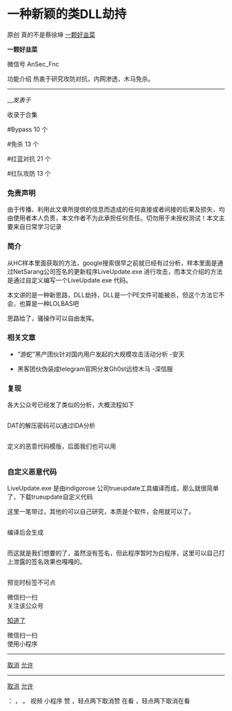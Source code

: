 #  一种新颖的类DLL劫持

原创 真的不是蔡徐坤 [ 一颗好韭菜 ](javascript:void\(0\);)

**一颗好韭菜** ![]()

微信号 AnSec_Fnc

功能介绍 热衷于研究攻防对抗，内网渗透，木马免杀。

____

___发表于_

收录于合集

#Bypass 10 个

#免杀 13 个

#红蓝对抗 21 个

#红队攻防 13 个

### 免责声明

由于传播、利用此文章所提供的信息而造成的任何直接或者间接的后果及损失，均由使用者本人负责，本文作者不为此承担任何责任。切勿用于未授权测试！本文主要来自日常学习记录

  

### 简介

从HC样本里面获取的方法，google搜索很早之前就已经有过分析，样本里面是通过NetSarang公司签名的更新程序LiveUpdate.exe
进行攻击，而本文介绍的方法是通过自定义编写一个LiveUpdate.exe 代码。

本文讲的是一种新思路，DLL劫持，DLL是一个PE文件可能被杀，但这个方法它不会，也算是一种LOLBAS吧

思路给了，骚操作可以自由发挥。

### 相关文章

  * “游蛇”黑产团伙针对国内用户发起的大规模攻击活动分析 -安天

  * 黑客团伙伪装成telegram官网分发Gh0st远控木马 -深信服

### 复现

各大公众号已经发了类似的分析，大概流程如下

![]()

DAT的解压密码可以通过IDA分析

![]()

定义的恶意代码模版，后面我们也可以用

![]()

### 自定义恶意代码

LiveUpdate.exe  是由indigorose 公司trueupdate工具编译而成，那么就很简单了，下载trueupdate自定义代码

这里一笔带过，其他的可以自己研究，本质是个软件，会用就可以了。

![]()

编译后会生成

![]()

而这就是我们想要的了，虽然没有签名，但此程序暂时为白程序，这里可以自己打上泄露的签名效果也嘎嘎的。

![]()

  

  

预览时标签不可点

微信扫一扫  
关注该公众号

[知道了](javascript:;)

微信扫一扫  
使用小程序

****

[取消](javascript:void\(0\);) [允许](javascript:void\(0\);)

****

[取消](javascript:void\(0\);) [允许](javascript:void\(0\);)

： ， 。   视频 小程序 赞 ，轻点两下取消赞 在看 ，轻点两下取消在看

